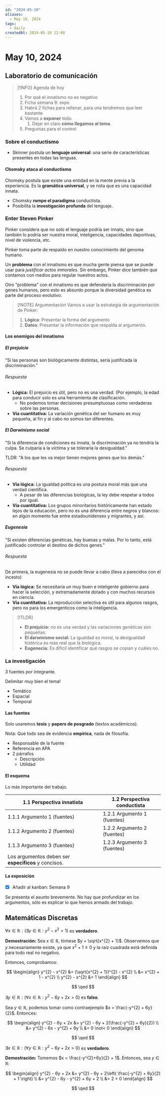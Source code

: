 ```yaml
---
id: "2024-05-10"
aliases:
  - May 10, 2024
tags:
  - daily
createdAt: 2024-05-10 12:00
---
```


# May 10, 2024

## Laboratorio de comunicación

> [!INFO] Agenda de hoy
> 1. Por qué el innatismo no es negativo
> 2. Ficha semana 9: expo
> 	1. Habrá 2 fichas para rellenar, para una tendremos que leer bastante.
> 	2. Vamos a **exponer** todo.
> 		1. Dejar en claro **cómo llegamos al tema**.
> 3. Preguntas para el control

### Sobre el conductismo

- Skinner postula un **lenguaje universal**: una serie de características presentes en todas las lenguas.

#### Chomsky ataca al conductismo

Chomsky postula que existe una entidad en la mente previa a la experiencia. Es la **gramática universal**, y se nota que es una capacidad innata.

- Chomsky **rompe el paradigma** conductista.
- Posibilita la **investigación profunda** del lenguaje.

### Enter Steven Pinker

Pinker considera que no solo el lenguaje podría ser innato, sino que también lo podría ser nuestra moral, inteligencia, capacidades deportivas, nivel de violencia, etc.

Pinker toma parte de respaldo en nuestro conocimiento del genoma humano.

Un **problema** con el innatismo es que mucha gente piensa que se puede usar para *justificar actos inmorales*. Sin embargo, Pinker dice también que contamos con medios para regular nuestros actos.

Otro "problema" con el innatismo es que defendería la discriminación por genes humanos, pero esto es absurdo porque la diversidad genética es parte del proceso evolutivo.

> [!NOTE] Argumentación
> Vamos a usar la estrategia de argumentación de Pinker:
> 
> 
> 1. **Lógica**: Presentar la forma del argumento
> 2. **Datos**: Presentar la información que respalda al argumento.

#### Los enemigos del innatismo

##### El prejuicio

"Si las personas son biológicamente distintas, sería justificada la discriminación."

###### Respuesta

- **Lógica:** El prejuicio es útil, pero no es una verdad. (Por ejemplo, la edad para conducir solo es una herramienta de clasificación.
  - No podemos tomar decisiones presumptuosas como verdaderas sobre las personas.
- **Vía cuantitativa:** La variación genética del ser humano es muy pequeña, al fin y al cabo no somos tan diferentes.

##### El Darwinismo social

"Si la diferencia de condiciones es innata, la discriminación ya no tendría la culpa. Se culparía a la víctima y se toleraría la desigualdad."

TLDR: "A los que les va mejor tienen mejores genes que los demás."

###### Respuesta

- **Vía lógica:** La igualdad política es una postura moral más que una verdad científica.
  - A pesar de las diferencias biológicas, la ley debe respetar a todos por igual.
- **Vía cuantitativa:** Los grupos minoritarios históricamente han estado lejos de la educación, pero no es una diferencia entre negros y blancos: en algún momento fue entre estadounidenses y migrantes, y así.

##### Eugenesia

"Si existen diferencias genéticas, hay buenas y malas. Por lo tanto, está justificado controlar el destino de dichos genes."

###### Respuesta

De primera, la eugenesia no se puede llevar a cabo (lleva a parecidos con el incesto)

- **Vía lógica:** Se necesitaría un muy buen e inteligente gobierno para hacer la selección, y extremadamente dotado y con muchos recursos en ciencia.
- **Vía cuantitativa:** La reproducción selectiva es útil para algunos rasgos, pero no para los emergenticos como la inteligencia.

> [!TLDR]
> - **El prejuicio:** no es una verdad y las variaciones genéticas son pequeñas.
> - **El darwinismo social:** La igualdad es moral, la desigualdad histórica es más real que la biológica.
> - **Eugenecia:** Es díficil identificar qué rasgos se copian y cuáles no.

### La investigación

3 fuentes por integrante.

Delimitar muy bien el tema!

- Temático
- Espacial
- Temporal

#### Las fuentes

Solo usaremos **tesis** y **papers de posgrado** (textos académicos).

Nota: Que todo sea de evidencia **empírica**, nada de filosofía.

- Responsable de la fuente
- Referencia en APA
- 2 párrafos
  - Descripción
  - Utilidad

#### El esquema

Lo más importante del trabajo.

| 1.1 Perspectiva innatista                            | 1.2 Perspectiva conductista  |
| ---------------------------------------------------- | ---------------------------- |
| 1.1.1 Argumento 1 (fuentes)                          | 1.2.1 Argumento 1 (fuentes)  |
| 1.1.2 Argumento 2 (fuentes)                          | 1.2.2 Argumento 2 (fuentes)  |
| 1.1.3 Argumento 3 (fuentes)                          | 1.2.3  Argumento 3 (fuentes) |
| Los argumentos deben ser **específicos** y concisos. |                              |

#### La exposición

- [x] Añadir al kanban: Semana 9

Se presenta el asunto brevemente. No hay que profundizar en los argumentos, sólo es explicar lo que hemos armado del trabajo.

## Matemáticas Discretas

$\forall x \in \mathbb{R} : (\exists y \in \mathbb{R} : y^{2} - x^{2} = 1)$ es **verdadero**.

**Demostración:** Sea $x \in \mathbb{R}$, tómese $y = \sqrt{x^{2} + 1}$. Observemos que $y$ necesariamente existe, ya que $x^{2} + 1 \geq 0$ y la raíz cuadrada está definida para todo real no negativo.

Entonces, comprobamos:

$$
\begin{align}
y^{2} - x^{2} &= (\sqrt{x^{2} + 1})^{2} - x^{2} \\
&= x^{2} + 1 - x^{2} \\
y^{2} - x^{2} &= 1
\end{align}
$$

$$
\qed
$$

$\exists y \in \mathbb{R} : (\forall x \in \mathbb{R} : y^{2} - 6y + 2x > 0)$ es **falso**.

Sea $y \in \mathbb{R}$, podemos tomar como contraejemplo $x = \frac{-y^{2} + 6y}{2}$. Entonces:

$$
\begin{align}
y^{2} - 6y + 2x &= y^{2} - 6y + 2(\frac{-y^{2} + 6y}{2}) \\
&= y^{2} - 6x - y^{2} + 6y \\
&= 0 \not< 0
\end{align}
$$

$$
\qed
$$

$\exists x \in \mathbb{R} : (\forall y \in \mathbb{R} : y^{2} - 6y + 2x > 0)$ es **verdadero**.

**Demostración:** Tomemos $x = \frac{-y^{2}+6y}{2} + 1$. Entonces, sea $y \in \mathbb{R}$:

$$
\begin{align}
y^{2} - 6y + 2x &= y^{2} - 6y + 2\left( \frac{-y^{2} + 6y}{2} + 1 \right) \\
&= y^{2} - 6y - y^{2} + 6y + 2 \\
&= 2 > 0
\end{align}
$$

$$
\qed
$$
